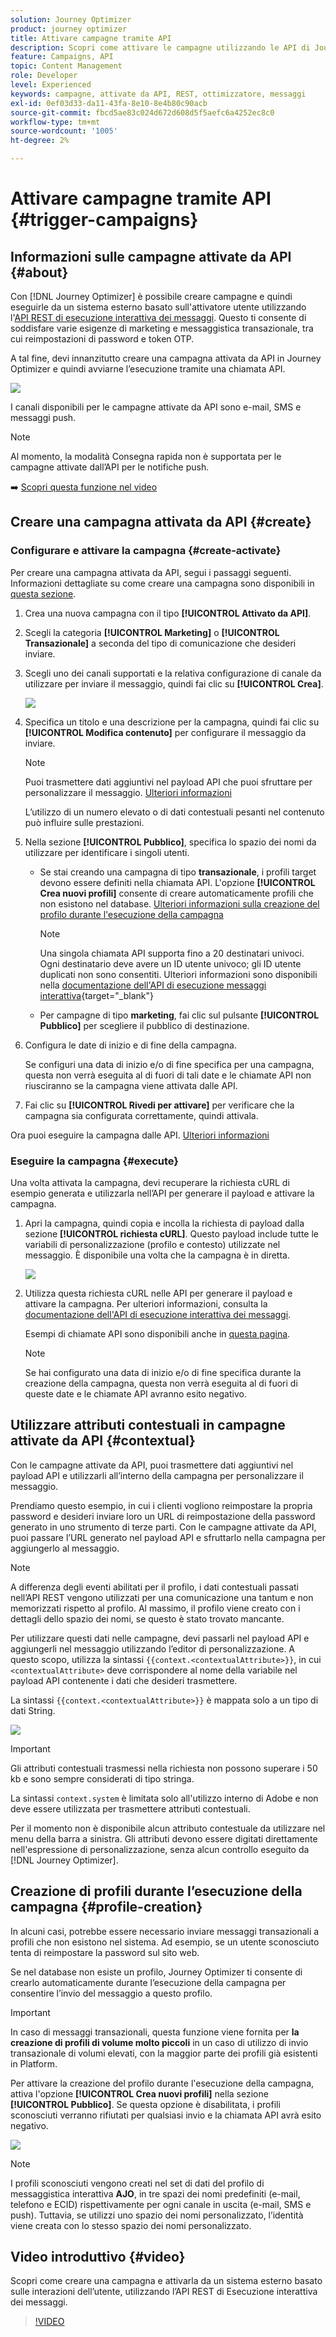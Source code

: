 ```yaml
---
solution: Journey Optimizer
product: journey optimizer
title: Attivare campagne tramite API
description: Scopri come attivare le campagne utilizzando le API di Journey Optimizer
feature: Campaigns, API
topic: Content Management
role: Developer
level: Experienced
keywords: campagne, attivate da API, REST, ottimizzatore, messaggi
exl-id: 0ef03d33-da11-43fa-8e10-8e4b80c90acb
source-git-commit: fbcd5ae83c024d672d608d5f5aefc6a4252ec8c0
workflow-type: tm+mt
source-wordcount: '1005'
ht-degree: 2%

---
```


# Attivare campagne tramite API {#trigger-campaigns}

## Informazioni sulle campagne attivate da API {#about}

Con [!DNL Journey Optimizer] è possibile creare campagne e quindi eseguirle da un sistema esterno basato sull&#39;attivatore utente utilizzando l&#39;[API REST di esecuzione interattiva dei messaggi](https://developer.adobe.com/journey-optimizer-apis/references/messaging/#tag/execution). Questo ti consente di soddisfare varie esigenze di marketing e messaggistica transazionale, tra cui reimpostazioni di password e token OTP.

A tal fine, devi innanzitutto creare una campagna attivata da API in Journey Optimizer e quindi avviarne l’esecuzione tramite una chiamata API.

![](../rn/assets/do-not-localize/api-triggered.gif)

I canali disponibili per le campagne attivate da API sono e-mail, SMS e messaggi push.

>[!NOTE]
>
>Al momento, la modalità Consegna rapida non è supportata per le campagne attivate dall’API per le notifiche push.

➡️ [Scopri questa funzione nel video](#video)

## Creare una campagna attivata da API {#create}

### Configurare e attivare la campagna {#create-activate}

Per creare una campagna attivata da API, segui i passaggi seguenti. Informazioni dettagliate su come creare una campagna sono disponibili in [questa sezione](create-campaign.md).

1. Crea una nuova campagna con il tipo **[!UICONTROL Attivato da API]**.

1. Scegli la categoria **[!UICONTROL Marketing]** o **[!UICONTROL Transazionale]** a seconda del tipo di comunicazione che desideri inviare.

1. Scegli uno dei canali supportati e la relativa configurazione di canale da utilizzare per inviare il messaggio, quindi fai clic su **[!UICONTROL Crea]**.

   ![](assets/api-triggered-type.png)

1. Specifica un titolo e una descrizione per la campagna, quindi fai clic su **[!UICONTROL Modifica contenuto]** per configurare il messaggio da inviare.

   >[!NOTE]
   >
   >Puoi trasmettere dati aggiuntivi nel payload API che puoi sfruttare per personalizzare il messaggio. [Ulteriori informazioni](#contextual)
   >
   >L’utilizzo di un numero elevato o di dati contestuali pesanti nel contenuto può influire sulle prestazioni.

1. Nella sezione **[!UICONTROL Pubblico]**, specifica lo spazio dei nomi da utilizzare per identificare i singoli utenti.

   * Se stai creando una campagna di tipo **transazionale**, i profili target devono essere definiti nella chiamata API. L&#39;opzione **[!UICONTROL Crea nuovi profili]** consente di creare automaticamente profili che non esistono nel database. [Ulteriori informazioni sulla creazione del profilo durante l&#39;esecuzione della campagna](#profile-creation)

     >[!NOTE]
     >
     >Una singola chiamata API supporta fino a 20 destinatari univoci. Ogni destinatario deve avere un ID utente univoco; gli ID utente duplicati non sono consentiti. Ulteriori informazioni sono disponibili nella [documentazione dell&#39;API di esecuzione messaggi interattiva](https://developer.adobe.com/journey-optimizer-apis/references/messaging/#tag/execution/operation/postIMUnitaryMessageExecution){target="_blank"}

   * Per campagne di tipo **marketing**, fai clic sul pulsante **[!UICONTROL Pubblico]** per scegliere il pubblico di destinazione.

1. Configura le date di inizio e di fine della campagna.

   Se configuri una data di inizio e/o di fine specifica per una campagna, questa non verrà eseguita al di fuori di tali date e le chiamate API non riusciranno se la campagna viene attivata dalle API.

1. Fai clic su **[!UICONTROL Rivedi per attivare]** per verificare che la campagna sia configurata correttamente, quindi attivala.

Ora puoi eseguire la campagna dalle API. [Ulteriori informazioni](#execute)

### Eseguire la campagna {#execute}

Una volta attivata la campagna, devi recuperare la richiesta cURL di esempio generata e utilizzarla nell’API per generare il payload e attivare la campagna.

1. Apri la campagna, quindi copia e incolla la richiesta di payload dalla sezione **[!UICONTROL richiesta cURL]**. Questo payload include tutte le variabili di personalizzazione (profilo e contesto) utilizzate nel messaggio. È disponibile una volta che la campagna è in diretta.

   ![](assets/api-triggered-curl.png)

1. Utilizza questa richiesta cURL nelle API per generare il payload e attivare la campagna. Per ulteriori informazioni, consulta la [documentazione dell&#39;API di esecuzione interattiva dei messaggi](https://developer.adobe.com/journey-optimizer-apis/references/messaging/#tag/execution).


   Esempi di chiamate API sono disponibili anche in [questa pagina](https://developer.adobe.com/journey-optimizer-apis/references/messaging-samples/).

   >[!NOTE]
   >
   >Se hai configurato una data di inizio e/o di fine specifica durante la creazione della campagna, questa non verrà eseguita al di fuori di queste date e le chiamate API avranno esito negativo.

## Utilizzare attributi contestuali in campagne attivate da API {#contextual}

Con le campagne attivate da API, puoi trasmettere dati aggiuntivi nel payload API e utilizzarli all’interno della campagna per personalizzare il messaggio.

Prendiamo questo esempio, in cui i clienti vogliono reimpostare la propria password e desideri inviare loro un URL di reimpostazione della password generato in uno strumento di terze parti. Con le campagne attivate da API, puoi passare l’URL generato nel payload API e sfruttarlo nella campagna per aggiungerlo al messaggio.

>[!NOTE]
>
>A differenza degli eventi abilitati per il profilo, i dati contestuali passati nell’API REST vengono utilizzati per una comunicazione una tantum e non memorizzati rispetto al profilo. Al massimo, il profilo viene creato con i dettagli dello spazio dei nomi, se questo è stato trovato mancante.

Per utilizzare questi dati nelle campagne, devi passarli nel payload API e aggiungerli nel messaggio utilizzando l’editor di personalizzazione. A questo scopo, utilizza la sintassi `{{context.<contextualAttribute>}}`, in cui `<contextualAttribute>` deve corrispondere al nome della variabile nel payload API contenente i dati che desideri trasmettere.

La sintassi `{{context.<contextualAttribute>}}` è mappata solo a un tipo di dati String.

![](assets/api-triggered-context.png)


>[!IMPORTANT]
>
>Gli attributi contestuali trasmessi nella richiesta non possono superare i 50 kb e sono sempre considerati di tipo stringa.
>
>La sintassi `context.system` è limitata solo all&#39;utilizzo interno di Adobe e non deve essere utilizzata per trasmettere attributi contestuali.

Per il momento non è disponibile alcun attributo contestuale da utilizzare nel menu della barra a sinistra. Gli attributi devono essere digitati direttamente nell&#39;espressione di personalizzazione, senza alcun controllo eseguito da [!DNL Journey Optimizer].

## Creazione di profili durante l’esecuzione della campagna {#profile-creation}

In alcuni casi, potrebbe essere necessario inviare messaggi transazionali a profili che non esistono nel sistema. Ad esempio, se un utente sconosciuto tenta di reimpostare la password sul sito web.

Se nel database non esiste un profilo, Journey Optimizer ti consente di crearlo automaticamente durante l’esecuzione della campagna per consentire l’invio del messaggio a questo profilo.

>[!IMPORTANT]
>
>In caso di messaggi transazionali, questa funzione viene fornita per **la creazione di profili di volume molto piccoli** in un caso di utilizzo di invio transazionale di volumi elevati, con la maggior parte dei profili già esistenti in Platform.

Per attivare la creazione del profilo durante l&#39;esecuzione della campagna, attiva l&#39;opzione **[!UICONTROL Crea nuovi profili]** nella sezione **[!UICONTROL Pubblico]**. Se questa opzione è disabilitata, i profili sconosciuti verranno rifiutati per qualsiasi invio e la chiamata API avrà esito negativo.

![](assets/api-triggered-create-profile.png)

>[!NOTE]
>
>I profili sconosciuti vengono creati nel set di dati del profilo di messaggistica interattiva **AJO**, in tre spazi dei nomi predefiniti (e-mail, telefono e ECID) rispettivamente per ogni canale in uscita (e-mail, SMS e push). Tuttavia, se utilizzi uno spazio dei nomi personalizzato, l’identità viene creata con lo stesso spazio dei nomi personalizzato.

## Video introduttivo {#video}

Scopri come creare una campagna e attivarla da un sistema esterno basato sulle interazioni dell’utente, utilizzando l’API REST di Esecuzione interattiva dei messaggi.

>[!VIDEO](https://video.tv.adobe.com/v/3425358?quality=12)
